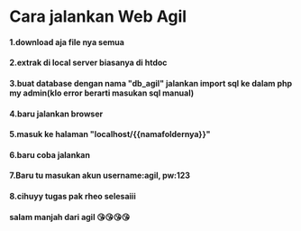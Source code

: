 # Cara jalankan Web Agil #
#### 1.download aja file nya semua ####
#### 2.extrak di local server biasanya di htdoc ####
#### 3.buat database dengan nama "db_agil" jalankan import sql ke dalam php my admin(klo error berarti masukan sql manual) ####
#### 4.baru jalankan browser ####
#### 5.masuk ke halaman "localhost/{{namafoldernya}}" ####
#### 6.baru coba jalankan ####
#### 7.Baru tu masukan akun username:agil, pw:123 ####
#### 8.cihuyy tugas pak rheo selesaiii ####
#### salam manjah dari agil 😘😘😘😘 ####
